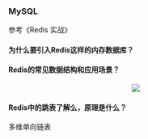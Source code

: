 ### MySQL

参考《Redis 实战》

#### 为什么要引入Redis这样的内存数据库？

#### Redis的常见数据结构和应用场景？
<div align="center"> <img src="./pic/redis_1.jpg"/> </div>

#### Redis中的跳表了解么，原理是什么？

多维单向链表

